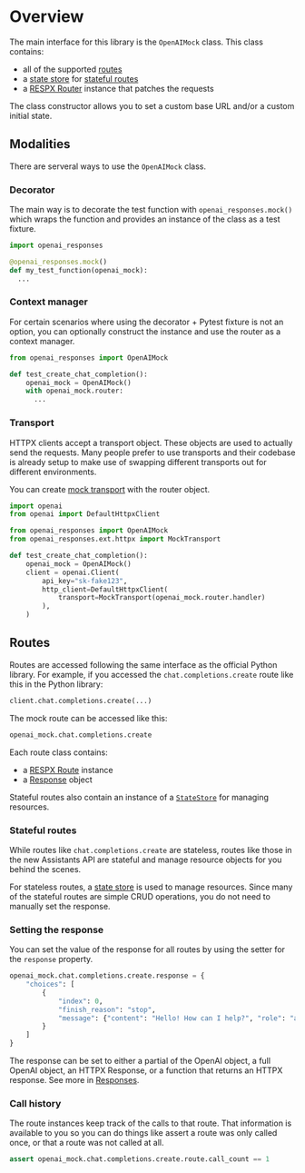 # Overview

The main interface for this library is the `OpenAIMock` class. This class contains:

- all of the supported [routes](#routes)
- a [state store](state.md) for [stateful routes](#stateful-routes)
- a [RESPX Router](https://lundberg.github.io/respx/api/#router) instance that patches the requests

The class constructor allows you to set a custom base URL and/or a custom initial state.

## Modalities

There are serveral ways to use the `OpenAIMock` class.

### Decorator

The main way is to decorate the test function with `openai_responses.mock()` which wraps the function and provides an instance of the class as a test fixture.

```python linenums="1"
import openai_responses

@openai_responses.mock()
def my_test_function(openai_mock):
  ...
```

### Context manager

For certain scenarios where using the decorator + Pytest fixture is not an option, you can optionally construct the instance and use the router as a context manager.

```python linenums="1"
from openai_responses import OpenAIMock

def test_create_chat_completion():
    openai_mock = OpenAIMock()
    with openai_mock.router:
      ...
```

### Transport

HTTPX clients accept a transport object. These objects are used to actually send the requests. Many people prefer to use transports and their codebase is already setup to make use of swapping different transports out for different environments.

You can create [mock transport](https://www.python-httpx.org/advanced/transports/#mock-transports) with the router object.

```python linenums="1"
import openai
from openai import DefaultHttpxClient

from openai_responses import OpenAIMock
from openai_responses.ext.httpx import MockTransport

def test_create_chat_completion():
    openai_mock = OpenAIMock()
    client = openai.Client(
        api_key="sk-fake123",
        http_client=DefaultHttpxClient(
            transport=MockTransport(openai_mock.router.handler)
        ),
    )
```

## Routes

Routes are accessed following the same interface as the official Python library. For example, if you accessed the `chat.completions.create` route like this in the Python library:

```python linenums="1"
client.chat.completions.create(...)
```

The mock route can be accessed like this:

```python linenums="1"
openai_mock.chat.completions.create
```

Each route class contains:

- a [RESPX Route](https://lundberg.github.io/respx/api/#route_1) instance
- a [Response](responses.md) object

Stateful routes also contain an instance of a [`StateStore`](state.md) for managing resources.

### Stateful routes

While routes like `chat.completions.create` are stateless, routes like those in the new Assistants API are stateful and manage resource objects for you behind the scenes.

For stateless routes, a [state store](state.md) is used to manage resources. Since many of the stateful routes are simple CRUD operations, you do not need to manually set the response.

### Setting the response

You can set the value of the response for all routes by using the setter for the `response` property.

```python linenums="1"
openai_mock.chat.completions.create.response = {
    "choices": [
        {
            "index": 0,
            "finish_reason": "stop",
            "message": {"content": "Hello! How can I help?", "role": "assistant"},
        }
    ]
}
```

The response can be set to either a partial of the OpenAI object, a full OpenAI object, an HTTPX Response, or a function that returns an HTTPX response. See more in [Responses](responses.md).

### Call history

The route instances keep track of the calls to that route. That information is available to you so you can do things like assert a route was only called once, or that a route was not called at all.

```python linenums="1"
assert openai_mock.chat.completions.create.route.call_count == 1
```
